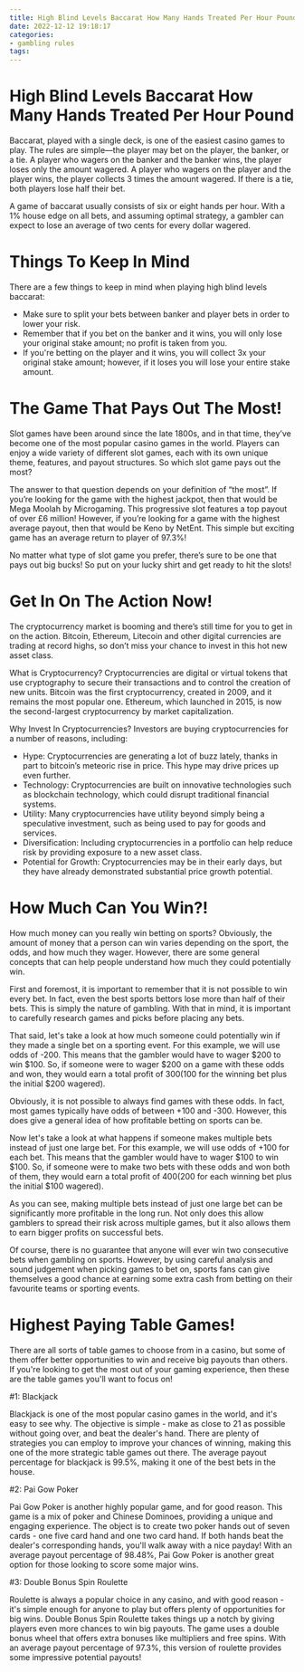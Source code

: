 ```yaml
---
title: High Blind Levels Baccarat How Many Hands Treated Per Hour Pound 
date: 2022-12-12 19:18:17
categories:
- gambling rules
tags:
---
```



#  High Blind Levels Baccarat How Many Hands Treated Per Hour Pound 

Baccarat, played with a single deck, is one of the easiest casino games to play. The rules are simple—the player may bet on the player, the banker, or a tie. A player who wagers on the banker and the banker wins, the player loses only the amount wagered. A player who wagers on the player and the player wins, the player collects 3 times the amount wagered. If there is a tie, both players lose half their bet.

A game of baccarat usually consists of six or eight hands per hour. With a 1% house edge on all bets, and assuming optimal strategy, a gambler can expect to lose an average of two cents for every dollar wagered.

# Things To Keep In Mind 
There are a few things to keep in mind when playing high blind levels baccarat:
- Make sure to split your bets between banker and player bets in order to lower your risk. 
- Remember that if you bet on the banker and it wins, you will only lose your original stake amount; no profit is taken from you. 
- If you're betting on the player and it wins, you will collect 3x your original stake amount; however, if it loses you will lose your entire stake amount.

#  The Game That Pays Out The Most! 

Slot games have been around since the late 1800s, and in that time, they’ve become one of the most popular casino games in the world. Players can enjoy a wide variety of different slot games, each with its own unique theme, features, and payout structures. So which slot game pays out the most?

The answer to that question depends on your definition of “the most”. If you’re looking for the game with the highest jackpot, then that would be Mega Moolah by Microgaming. This progressive slot features a top payout of over £6 million! However, if you’re looking for a game with the highest average payout, then that would be Keno by NetEnt. This simple but exciting game has an average return to player of 97.3%!

No matter what type of slot game you prefer, there’s sure to be one that pays out big bucks! So put on your lucky shirt and get ready to hit the slots!

#  Get In On The Action Now! 

The cryptocurrency market is booming and there’s still time for you to get in on the action. Bitcoin, Ethereum, Litecoin and other digital currencies are trading at record highs, so don’t miss your chance to invest in this hot new asset class.

What is Cryptocurrency?
Cryptocurrencies are digital or virtual tokens that use cryptography to secure their transactions and to control the creation of new units. Bitcoin was the first cryptocurrency, created in 2009, and it remains the most popular one. Ethereum, which launched in 2015, is now the second-largest cryptocurrency by market capitalization.

Why Invest In Cryptocurrencies?
Investors are buying cryptocurrencies for a number of reasons, including: 

* Hype: Cryptocurrencies are generating a lot of buzz lately, thanks in part to bitcoin’s meteoric rise in price. This hype may drive prices up even further.
* Technology: Cryptocurrencies are built on innovative technologies such as blockchain technology, which could disrupt traditional financial systems.
* Utility: Many cryptocurrencies have utility beyond simply being a speculative investment, such as being used to pay for goods and services.
* Diversification: Including cryptocurrencies in a portfolio can help reduce risk by providing exposure to a new asset class.
* Potential for Growth: Cryptocurrencies may be in their early days, but they have already demonstrated substantial price growth potential.

#  How Much Can You Win?! 

How much money can you really win betting on sports? Obviously, the amount of money that a person can win varies depending on the sport, the odds, and how much they wager. However, there are some general concepts that can help people understand how much they could potentially win.

First and foremost, it is important to remember that it is not possible to win every bet. In fact, even the best sports bettors lose more than half of their bets. This is simply the nature of gambling. With that in mind, it is important to carefully research games and picks before placing any bets.

That said, let's take a look at how much someone could potentially win if they made a single bet on a sporting event. For this example, we will use odds of -200. This means that the gambler would have to wager $200 to win $100. So, if someone were to wager $200 on a game with these odds and won, they would earn a total profit of $300 ($100 for the winning bet plus the initial $200 wagered).

Obviously, it is not possible to always find games with these odds. In fact, most games typically have odds of between +100 and -300. However, this does give a general idea of how profitable betting on sports can be.

Now let's take a look at what happens if someone makes multiple bets instead of just one large bet. For this example, we will use odds of +100 for each bet. This means that the gambler would have to wager $100 to win $100. So, if someone were to make two bets with these odds and won both of them, they would earn a total profit of $400 ($200 for each winning bet plus the initial $100 wagered).

As you can see, making multiple bets instead of just one large bet can be significantly more profitable in the long run. Not only does this allow gamblers to spread their risk across multiple games, but it also allows them to earn bigger profits on successful bets.

Of course, there is no guarantee that anyone will ever win two consecutive bets when gambling on sports. However, by using careful analysis and sound judgement when picking games to bet on, sports fans can give themselves a good chance at earning some extra cash from betting on their favourite teams or sporting events.

#  Highest Paying Table Games!

There are all sorts of table games to choose from in a casino, but some of them offer better opportunities to win and receive big payouts than others. If you're looking to get the most out of your gaming experience, then these are the table games you'll want to focus on!

#1: Blackjack

Blackjack is one of the most popular casino games in the world, and it's easy to see why. The objective is simple - make as close to 21 as possible without going over, and beat the dealer's hand. There are plenty of strategies you can employ to improve your chances of winning, making this one of the more strategic table games out there. The average payout percentage for blackjack is 99.5%, making it one of the best bets in the house.

#2: Pai Gow Poker

Pai Gow Poker is another highly popular game, and for good reason. This game is a mix of poker and Chinese Dominoes, providing a unique and engaging experience. The object is to create two poker hands out of seven cards - one five card hand and one two card hand. If both hands beat the dealer's corresponding hands, you'll walk away with a nice payday! With an average payout percentage of 98.48%, Pai Gow Poker is another great option for those looking to score some major wins.

#3: Double Bonus Spin Roulette

Roulette is always a popular choice in any casino, and with good reason - it's simple enough for anyone to play but offers plenty of opportunities for big wins. Double Bonus Spin Roulette takes things up a notch by giving players even more chances to win big payouts. The game uses a double bonus wheel that offers extra bonuses like multipliers and free spins. With an average payout percentage of 97.3%, this version of roulette provides some impressive potential payouts!